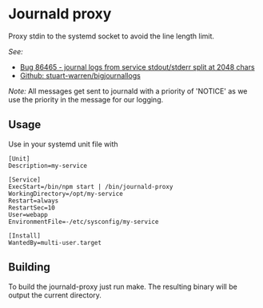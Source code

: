 # Journald proxy

Proxy stdin to the systemd socket to avoid the line length limit.

*See:*
- [Bug 86465 - journal logs from service stdout/stderr split at 2048 chars](https://bugs.freedesktop.org/show_bug.cgi?id=86465)
- [Github: stuart-warren/bigjournallogs](https://github.com/stuart-warren/bigjournallogs)


*Note:*
All messages get sent to journald with a priority of 'NOTICE' as we use the priority in the message for our logging.

## Usage

Use in your systemd unit file with

```
[Unit]
Description=my-service

[Service]
ExecStart=/bin/npm start | /bin/journald-proxy
WorkingDirectory=/opt/my-service
Restart=always
RestartSec=10
User=webapp
EnvironmentFile=-/etc/sysconfig/my-service

[Install]
WantedBy=multi-user.target
```

## Building
To build the journald-proxy just run make.  The resulting binary will be output the current directory.
